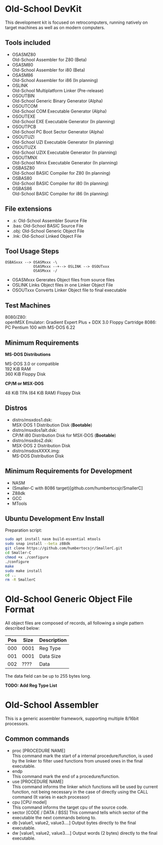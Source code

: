 Old-School DevKit
=================

This development kit is focused on retrocomputers, running natively on target machines as well as on modern computers.

Tools included
--------------

- OSASMZ80 \
    Old-School Assembler for Z80 (Beta)
- OSASM80 \
    Old-School Assembler for i80 (Beta)
- OSASM86 \
    Old-School Assembler for i86 (In planning)
- OSLINK \
    Old-School Multiplatform Linker (Pre-release)
- OSOUTBIN \
    Old-School Generic Binary Generator (Alpha)
- OSOUTCOM \
    Old-School COM Executable Generator (Alpha)
- OSOUTEXE \
    Old-School EXE Executable Generator (In planning)
- OSOUTPCB \
    Old-School PC Boot Sector Generator (Alpha)
- OSOUTUZI \
    Old-School UZI Executable Generator (In planning)
- OSOUTUZX \
    Old-School UZIX Executable Generator (In planning)
- OSOUTMNX \
    Old-School Minix Executable Generator (In planning)
- OSBASZ80 \
    Old-School BASIC Compiler for Z80 (In planning)
- OSBAS80 \
    Old-School BASIC Compiler for i80 (In planning)
- OSBAS86 \
    Old-School BASIC Compiler for i86 (In planning)

File extensions
---------------

- .s: Old-School Assembler Source File
- .bas: Old-School BASIC Source File
- .obj: Old-School Generic Object File
- .lnk: Old-School Linked Object File

Tool Usage Steps
----------------

```
OSBASxxx --> OSASMxxx -\
             OSASMxxx --+--> OSLINK --> OSOUTxxx
             OSASMxxx -/
```

- OSASMxxx Gererates Object files from source files
- OSLINK Links Object files in one Linker Object File
- OSOUTxxx Converts Linker Object file to final executable

Test Machines
-------------

8080/Z80: \
    openMSX Emulator: Gradient Expert Plus + DDX 3.0 Floppy Cartridge
8086: \
    PC Pentium 100 with MS-DOS 6.22

Minimum Requirements
--------------------

**MS-DOS Distributions**

MS-DOS 3.0 or compatible \
192 KiB RAM \
360 KiB Floppy Disk

**CP/M or MSX-DOS**

48 KiB TPA (64 KiB RAM)
Floppy Disk

Distros
-------

- distro/msxdos1.dsk: \
    MSX-DOS 1 Distribution Disk (**Bootable**)
- distro/msxdos1alt.dsk: \
    CP/M i80 Distribution Disk for MSX-DOS (**Bootable**)
- distro/msxdos2.dsk: \
    MSX-DOS 2 Distribution Disk
- distro/msdosXXXX.img: \
    MS-DOS Distribution Disk

Minimum Requirements for Development
------------------------------------

- NASM
- (Smaller-C with 8086 target)[github.com/humbertocsjr/SmallerC]
- Z88dk
- GCC
- MTools

Ubuntu Development Env Install
------------------------------

Preparation script:

```sh
sudo apt install nasm build-essential mtools
sudo snap install --beta z88dk
git clone https://github.com/humbertocsjr/SmallerC.git
cd Smaller-C
chmod +x ./configure
./configure
make 
sudo make install
cd ..
rm -R SmallerC
```

Old-School Generic Object File Format
=====================================

All object files are composed of records, all following a single pattern described below:

| Pos | Size | Description |
|-----|------|-------------|
| 000 | 0001 | Reg Type    |
| 001 | 0001 | Data Size   |
| 002 | ???? | Data        |

The data field can be up to 255 bytes long.

**TODO: Add Reg Type List**

Old-School Assembler
====================

This is a generic assembler framework, supporting multiple 8/16bit processors.

Common commands
---------------

- proc [PROCEDURE NAME] \
    This command mark the start of a internal procedure/function, is used by the linker to filter used functions from unused ones in the final executable.
- endp \
    This command mark the end of a procedure/function.
- use [PROCEDURE NAME] \
    This command informs the linker which functions will be used by current function, not being necessary in the case of directly using the CALL command (It varies in each processor)
- cpu [CPU model] \
    This command informs the target cpu of the source code.
- sector [CODE / DATA / BSS]
    This command tells which sector of the executable the next commands belong to.
- db [value1, value2, value3....]
    Output bytes directly to the final executable.
- dw [value1, value2, value3....]
    Output words (2 bytes) directly to the final executable.
